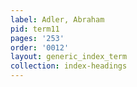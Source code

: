 ```yaml
---
label: Adler, Abraham
pid: term11
pages: '253'
order: '0012'
layout: generic_index_term
collection: index-headings
---
```

